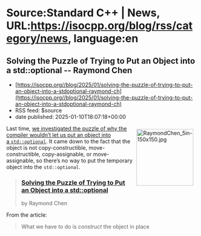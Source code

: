 # Source:Standard C++ | News, URL:https://isocpp.org/blog/rss/category/news, language:en

## Solving the Puzzle of Trying to Put an Object into a std::optional -- Raymond Chen
 - [https://isocpp.org//blog/2025/01/solving-the-puzzle-of-trying-to-put-an-object-into-a-stdoptional-raymond-ch](https://isocpp.org//blog/2025/01/solving-the-puzzle-of-trying-to-put-an-object-into-a-stdoptional-raymond-ch)
 - RSS feed: $source
 - date published: 2025-01-10T18:07:18+00:00

<p>
	<img alt="RaymondChen_5in-150x150.jpg" src="https://isocpp.org/files/img/RaymondChen_5in-150x150.jpg" style="width: 150px; margin: 10px; float: right;" />Last time,&nbsp;<a href="https://devblogs.microsoft.com/oldnewthing/20241113-00/?p=110516" title="The puzzle of trying to put an object into a std::optional">we investigated the puzzle of why the compiler wouldn&rsquo;t let us put an object into a&nbsp;<code>std::optional</code></a>. It came down to the fact that the object is not copy-constructible, move-constructible, copy-assignable, or move-assignable, so there&rsquo;s no way to put the temporary object into the&nbsp;<code>std::optional</code>.</p>
<blockquote>
	<h3>
		<a href="https://devblogs.microsoft.com/oldnewthing/20241114-00/?p=110521">Solving the Puzzle of Trying to Put an Object into a std::optional</a></h3>
	<p>
		by Raymond Chen</p>
</blockquote>
<p>
	From the article:</p>
<blockquote>
	<p>
		What we have to do is&nbsp;<em>construct</em>&nbsp;the object in place 

